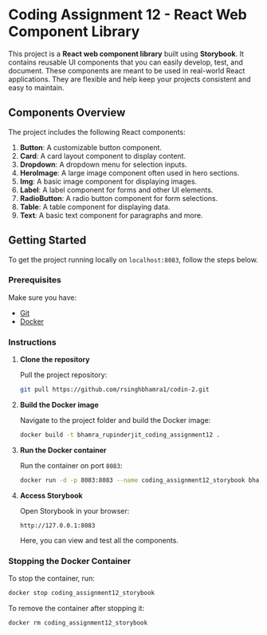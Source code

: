 # Coding Assignment 12 - React Web Component Library

This project is a **React web component library** built using **Storybook**. It contains reusable UI components that you can easily develop, test, and document. These components are meant to be used in real-world React applications. They are flexible and help keep your projects consistent and easy to maintain.

## Components Overview

The project includes the following React components:

1. **Button**: A customizable button component.
2. **Card**: A card layout component to display content.
3. **Dropdown**: A dropdown menu for selection inputs.
4. **HeroImage**: A large image component often used in hero sections.
5. **Img**: A basic image component for displaying images.
6. **Label**: A label component for forms and other UI elements.
7. **RadioButton**: A radio button component for form selections.
8. **Table**: A table component for displaying data.
9. **Text**: A basic text component for paragraphs and more.

## Getting Started

To get the project running locally on `localhost:8083`, follow the steps below.

### Prerequisites

Make sure you have:

- [Git](https://git-scm.com/downloads)
- [Docker](https://www.docker.com/get-started)

### Instructions

1. **Clone the repository**

   Pull the project repository:

   ```bash
   git pull https://github.com/rsinghbhamra1/codin-2.git
   ```

2. **Build the Docker image**

   Navigate to the project folder and build the Docker image:

   ```bash
   docker build -t bhamra_rupinderjit_coding_assignment12 .
   ```

3. **Run the Docker container**

   Run the container on port `8083`:

   ```bash
   docker run -d -p 8083:8083 --name coding_assignment12_storybook bhamra_rupinderjit_coding_assignment12:latest
   ```

4. **Access Storybook**

   Open Storybook in your browser:

   ```
   http://127.0.0.1:8083
   ```

   Here, you can view and test all the components.

### Stopping the Docker Container

To stop the container, run:

```bash
docker stop coding_assignment12_storybook
```

To remove the container after stopping it:

```bash
docker rm coding_assignment12_storybook
```
